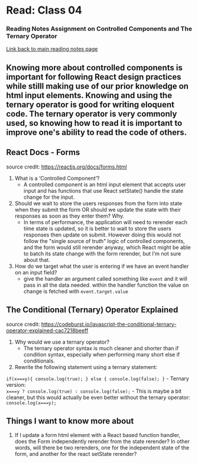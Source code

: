 # **Read: Class 04**
### Reading Notes Assignment on Controlled Components and The Ternary Operator
  [Link back to main reading notes page](https://julian-gallegos.github.io/reading-notes/)

## Knowing more about controlled components is important for following React design practices while stilll making use of our prior knowledge on html input elements. Knowing and using the ternary operator is good for writing eloquent code. The ternary operator is very commonly used, so knowing how to read it is important to improve one's ability to read the code of others.

## React Docs - Forms

source credit: https://reactjs.org/docs/forms.html
   1. What is a ‘Controlled Component’?
      - A controlled component is an html input element that accepts user input and has functions that use React setState() handle the state change for the input. 
   3. Should we wait to store the users responses from the form into state when they submit the form OR should we update the state with their responses as soon as they enter them? Why.
      - In terms of performance, the application will need to rerender each time state is updated, so it is better to wait to store the users responses then update on submit. However doing this would not follow the "single source of truth" logic of controlled components, and the form would still rerender anyway, which React might be able to batch its state change with the form rerender, but I'm not sure about that.
   5. How do we target what the user is entering if we have an event handler on an input field?
      - give the handler an argument called something like `event` and it will pass in all the data needed. within the handler function the value on change is fetched with `event.target.value`

## The Conditional (Ternary) Operator Explained

source credit: https://codeburst.io/javascript-the-conditional-ternary-operator-explained-cac7218beeff
   1. Why would we use a ternary operator?
      - The ternary operator syntax is much cleaner and shorter than if condition syntax, especially when performing many short else if conditionals.
   2. Rewrite the following statement using a ternary statement:

`
if(x===y){
  console.log(true);
} else {
  console.log(false);
}
`
      - Ternary version:     
`
x===y ? console.log(true) : console.log(false);
`
      - This is maybe a bit cleaner, but this would actually be even better without the ternary operator:
`
console.log(x===y);
`
      
## Things I want to know more about
   1. If I update a form html element with a React based function handler, does the Form independently rerender from the state rerender? In other words, will there be two rerenders, one for the independent state of the form, and another for the react setState rerender?
